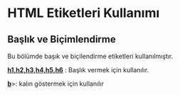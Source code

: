 <h1>HTML Etiketleri Kullanımı</h1>

<h2>Başlık ve Biçimlendirme</h2>
<p>Bu bölümde başık ve biçilendirme etiketleri kullanılmıştır.</p>
<p><b><ins>h1,h2,h3,h4,h5,h6</ins></b> : Başlık vermek için kullanılır. </p>
<p> <b><ins>b</ins></b>>: kalın göstermek için kullanılır </p>
